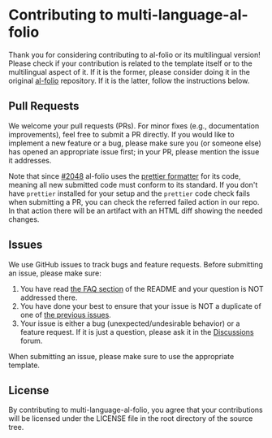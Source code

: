 # Contributing to multi-language-al-folio

Thank you for considering contributing to al-folio or its multilingual version! Please check if your contribution is related to the template itself or to the multilingual aspect of it. If it is the former, please consider doing it in the original [al-folio](https://github.com/alshedivat/al-folio/) repository. If it is the latter, follow the instructions below.

## Pull Requests

We welcome your pull requests (PRs).
For minor fixes (e.g., documentation improvements), feel free to submit a PR directly.
If you would like to implement a new feature or a bug, please make sure you (or someone else) has opened an appropriate issue first; in your PR, please mention the issue it addresses.

Note that since [#2048](https://github.com/alshedivat/al-folio/pull/2048) al-folio uses the [prettier formatter](https://prettier.io/) for its code, meaning all new submitted code must conform to its standard. If you don't have `prettier` installed for your setup and the `prettier` code check fails when submitting a PR, you can check the referred failed action in our repo. In that action there will be an artifact with an HTML diff showing the needed changes.

## Issues

We use GitHub issues to track bugs and feature requests.
Before submitting an issue, please make sure:

1. You have read [the FAQ section](FAQ.md) of the README and your question is NOT addressed there.
2. You have done your best to ensure that your issue is NOT a duplicate of one of [the previous issues](https://github.com/george-gca/multi-language-al-folio/issues).
3. Your issue is either a bug (unexpected/undesirable behavior) or a feature request.
   If it is just a question, please ask it in the [Discussions](https://github.com/george-gca/multi-language-al-folio/discussions) forum.

When submitting an issue, please make sure to use the appropriate template.

## License

By contributing to multi-language-al-folio, you agree that your contributions will be licensed
under the LICENSE file in the root directory of the source tree.
